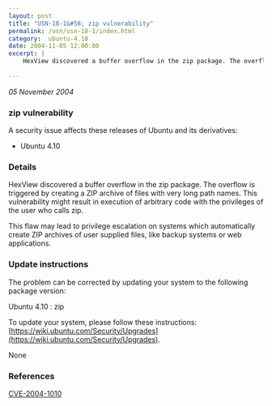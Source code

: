 ```yaml
---
layout: post
title: "USN-18-1&#58; zip vulnerability"
permalink: /usn/usn-18-1/index.html
category:  ubuntu-4.10
date: 2004-11-05 12:00:00
excerpt: |
    HexView discovered a buffer overflow in the zip package. The overflow is triggered by creating a ZIP archive of files with very long path names. This vulnerability might result in execution of arbitrary code with the privileges of the user who calls zip.
    
--- 
```

 
 

*05 November 2004*

### zip vulnerability

A security issue affects these releases of Ubuntu and its derivatives:

* Ubuntu 4.10

### Details

HexView discovered a buffer overflow in the zip package. The overflow is triggered by creating a ZIP archive of files with very long path names. This vulnerability might result in execution of arbitrary code with the privileges of the user who calls zip.

This flaw may lead to privilege escalation on systems which automatically create ZIP archives of user supplied files, like backup systems or web applications.

### Update instructions

The problem can be corrected by updating your system to the following package version:

Ubuntu 4.10
 : zip 

To update your system, please follow these instructions: [https://wiki.ubuntu.com/Security/Upgrades](https://wiki.ubuntu.com/Security/Upgrades).

None

### References

 
 [CVE-2004-1010](http://people.ubuntu.com/~ubuntu-security/cve/CVE-2004-1010)
 

